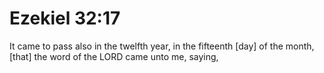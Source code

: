 # Ezekiel 32:17

It came to pass also in the twelfth year, in the fifteenth [day] of the month, [that] the word of the LORD came unto me, saying,